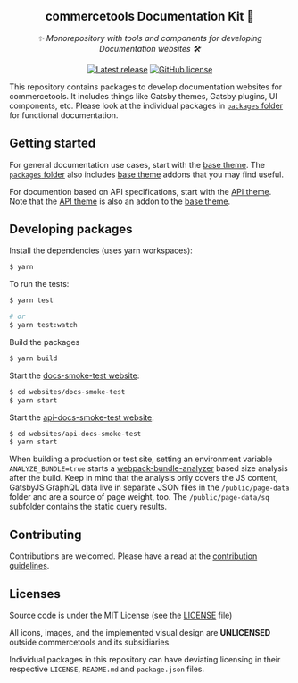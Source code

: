<h2 align="center">commercetools Documentation Kit 💅</h2>
<p align="center">
  <i>✨ Monorepository with tools and components for developing Documentation websites 🛠</i>
</p>
<p align="center">
  <a href="https://github.com/commercetools/commercetools-docs-kit/releases"><img src="https://badgen.net/github/release/commercetools/commercetools-docs-kit" alt="Latest release" /></a> <a href="https://github.com/commercetools/commercetools-docs-kit/blob/master/LICENSE"><img src="https://badgen.net/github/license/commercetools/commercetools-docs-kit" alt="GitHub license" /></a>
</p>

This repository contains packages to develop documentation websites for commercetools. It includes things like Gatsby themes, Gatsby plugins, UI components, etc. Please look at the individual packages in [`packages` folder](./packages) for functional documentation.

## Getting started

For general documentation use cases, start with the [base theme](./packages/gatsby-theme-docs). The [`packages` folder](./packages) also includes [base theme](./packages/gatsby-theme-docs) addons that you may find useful.

For documention based on API specifications, start with the [API theme](./packages/gatsby-theme-api-docs). Note that the [API theme](./packages/gatsby-theme-api-docs) is also an addon to the [base theme](./packages/gatsby-theme-docs).

## Developing packages

Install the dependencies (uses yarn workspaces):

```bash
$ yarn
```

To run the tests:

```bash
$ yarn test

# or
$ yarn test:watch
```

Build the packages

```bash
$ yarn build
```

Start the [docs-smoke-test website](./websites/docs-smoke-test):

```bash
$ cd websites/docs-smoke-test
$ yarn start
```

Start the [api-docs-smoke-test website](./websites/api-docs-smoke-test):

```bash
$ cd websites/api-docs-smoke-test
$ yarn start
```

When building a production or test site, setting an environment variable `ANALYZE_BUNDLE=true` starts a [webpack-bundle-analyzer](https://github.com/webpack-contrib/webpack-bundle-analyzer) based size analysis after the build. Keep in mind that the analysis only covers the JS content, GatsbyJS GraphQL data live in separate JSON files in the `/public/page-data` folder and are a source of page weight, too. The `/public/page-data/sq` subfolder contains the static query results.

## Contributing

Contributions are welcomed. Please have a read at the [contribution guidelines](CONTRIBUTING.md).

## Licenses

Source code is under the MIT License (see the [LICENSE](LICENSE) file)

All icons, images, and the implemented visual design are **UNLICENSED** outside commercetools and its subsidiaries.

Individual packages in this repository can have deviating licensing in their respective `LICENSE`, `README.md` and `package.json` files.
